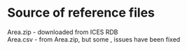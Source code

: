 # Source of reference files

Area.zip - downloaded from ICES RDB  
Area.csv - from Area.zip, but some , issues have been fixed
